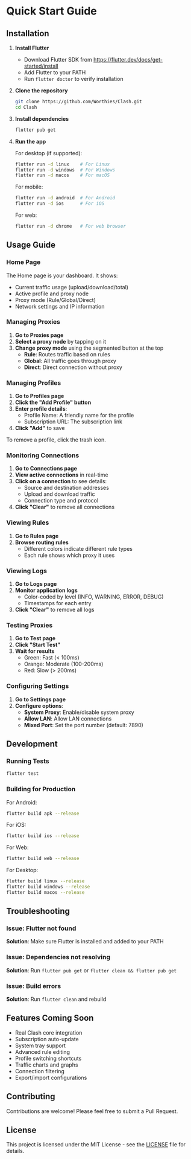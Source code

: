 # Quick Start Guide

## Installation

1. **Install Flutter**
   - Download Flutter SDK from https://flutter.dev/docs/get-started/install
   - Add Flutter to your PATH
   - Run `flutter doctor` to verify installation

2. **Clone the repository**
   ```bash
   git clone https://github.com/Worthies/Clash.git
   cd Clash
   ```

3. **Install dependencies**
   ```bash
   flutter pub get
   ```

4. **Run the app**
   
   For desktop (if supported):
   ```bash
   flutter run -d linux    # For Linux
   flutter run -d windows  # For Windows
   flutter run -d macos    # For macOS
   ```
   
   For mobile:
   ```bash
   flutter run -d android  # For Android
   flutter run -d ios      # For iOS
   ```
   
   For web:
   ```bash
   flutter run -d chrome   # For web browser
   ```

## Usage Guide

### Home Page
The Home page is your dashboard. It shows:
- Current traffic usage (upload/download/total)
- Active profile and proxy node
- Proxy mode (Rule/Global/Direct)
- Network settings and IP information

### Managing Proxies

1. **Go to Proxies page**
2. **Select a proxy node** by tapping on it
3. **Change proxy mode** using the segmented button at the top
   - **Rule**: Routes traffic based on rules
   - **Global**: All traffic goes through proxy
   - **Direct**: Direct connection without proxy

### Managing Profiles

1. **Go to Profiles page**
2. **Click the "Add Profile" button**
3. **Enter profile details**:
   - Profile Name: A friendly name for the profile
   - Subscription URL: The subscription link
4. **Click "Add"** to save

To remove a profile, click the trash icon.

### Monitoring Connections

1. **Go to Connections page**
2. **View active connections** in real-time
3. **Click on a connection** to see details:
   - Source and destination addresses
   - Upload and download traffic
   - Connection type and protocol
4. **Click "Clear"** to remove all connections

### Viewing Rules

1. **Go to Rules page**
2. **Browse routing rules**
   - Different colors indicate different rule types
   - Each rule shows which proxy it uses

### Viewing Logs

1. **Go to Logs page**
2. **Monitor application logs**
   - Color-coded by level (INFO, WARNING, ERROR, DEBUG)
   - Timestamps for each entry
3. **Click "Clear"** to remove all logs

### Testing Proxies

1. **Go to Test page**
2. **Click "Start Test"**
3. **Wait for results**
   - Green: Fast (< 100ms)
   - Orange: Moderate (100-200ms)
   - Red: Slow (> 200ms)

### Configuring Settings

1. **Go to Settings page**
2. **Configure options**:
   - **System Proxy**: Enable/disable system proxy
   - **Allow LAN**: Allow LAN connections
   - **Mixed Port**: Set the port number (default: 7890)

## Development

### Running Tests

```bash
flutter test
```

### Building for Production

For Android:
```bash
flutter build apk --release
```

For iOS:
```bash
flutter build ios --release
```

For Web:
```bash
flutter build web --release
```

For Desktop:
```bash
flutter build linux --release
flutter build windows --release
flutter build macos --release
```

## Troubleshooting

### Issue: Flutter not found
**Solution**: Make sure Flutter is installed and added to your PATH

### Issue: Dependencies not resolving
**Solution**: Run `flutter pub get` or `flutter clean && flutter pub get`

### Issue: Build errors
**Solution**: Run `flutter clean` and rebuild

## Features Coming Soon

- Real Clash core integration
- Subscription auto-update
- System tray support
- Advanced rule editing
- Profile switching shortcuts
- Traffic charts and graphs
- Connection filtering
- Export/import configurations

## Contributing

Contributions are welcome! Please feel free to submit a Pull Request.

## License

This project is licensed under the MIT License - see the [LICENSE](LICENSE) file for details.
